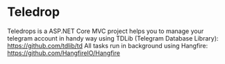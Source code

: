 # Teledrop
Teledrops is a ASP.NET Core MVC project helps you to manage your telegram account in handy way using TDLib (Telegram Database Library): https://github.com/tdlib/td
All tasks run in background using Hangfire: https://github.com/HangfireIO/Hangfire
